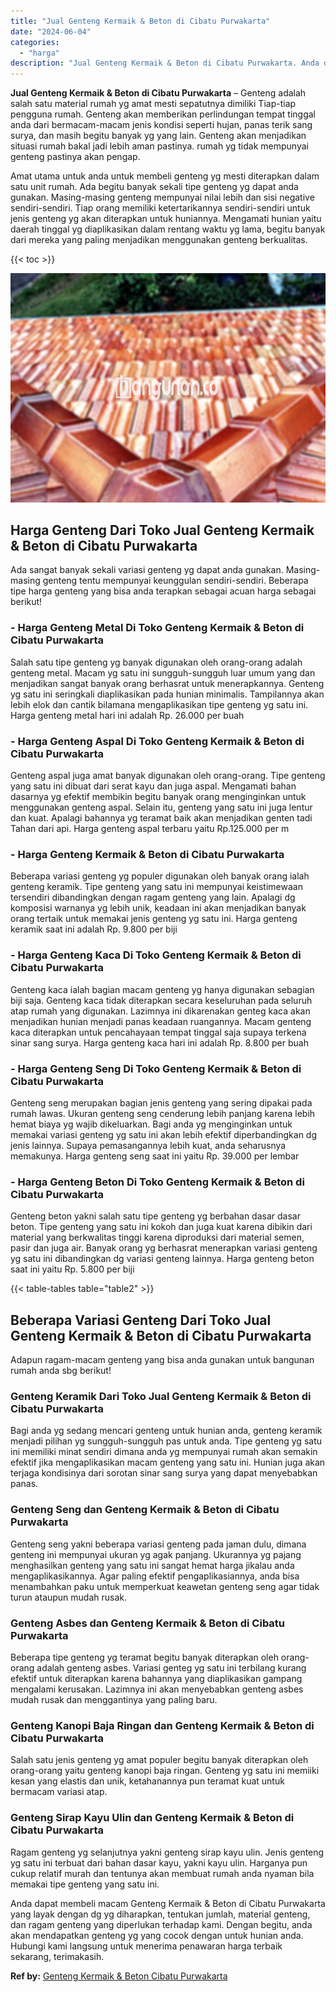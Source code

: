 ```yaml
---
title: "Jual Genteng Kermaik & Beton di Cibatu Purwakarta"
date: "2024-06-04"
categories: 
  - "harga"
description: "Jual Genteng Kermaik & Beton di Cibatu Purwakarta. Anda dapat membeli macam Genteng Kermaik & Beton di Cibatu Purwakarta yang layak dengan dg yg diharapkan,..."
---
```


**Jual Genteng Kermaik & Beton di Cibatu Purwakarta** – Genteng adalah salah satu material rumah yg amat mesti sepatutnya dimiliki Tiap-tiap pengguna rumah. Genteng akan memberikan perlindungan tempat tinggal anda dari bermacam-macam jenis kondisi seperti hujan, panas terik sang surya, dan masih begitu banyak yg yang lain. Genteng akan menjadikan situasi rumah bakal jadi lebih aman pastinya. rumah yg tidak mempunyai genteng pastinya akan pengap.

Amat utama untuk anda untuk membeli genteng yg mesti diterapkan dalam satu unit rumah. Ada begitu banyak sekali tipe genteng yg dapat anda gunakan. Masing-masing genteng mempunyai nilai lebih dan sisi negative sendiri-sendiri. Tiap orang memiliki ketertarikannya sendiri-sendiri untuk jenis genteng yg akan diterapkan untuk huniannya. Mengamati hunian yaitu daerah tinggal yg diaplikasikan dalam rentang waktu yg lama, begitu banyak dari mereka yang paling menjadikan menggunakan genteng berkualitas.

{{< toc >}}

![Jual Genteng Kermaik & Beton di Cibatu Purwakarta](/images/genteng-minimalis-murah29.png)

## Harga Genteng Dari Toko Jual Genteng Kermaik & Beton di Cibatu Purwakarta

Ada sangat banyak sekali variasi genteng yg dapat anda gunakan. Masing-masing genteng tentu mempunyai keunggulan sendiri-sendiri. Beberapa tipe harga genteng yang bisa anda terapkan sebagai acuan harga sebagai berikut!

### \- Harga Genteng Metal Di Toko Genteng Kermaik & Beton di Cibatu Purwakarta

Salah satu tipe genteng yg banyak digunakan oleh orang-orang adalah genteng metal. Macam yg satu ini sungguh-sungguh luar umum yang dan menjadikan sangat banyak orang berhasrat untuk menerapkannya. Genteng yg satu ini seringkali diaplikasikan pada hunian minimalis. Tampilannya akan lebih elok dan cantik bilamana mengaplikasikan tipe genteng yg satu ini. Harga genteng metal hari ini adalah Rp. 26.000 per buah

### \- Harga Genteng Aspal Di Toko Genteng Kermaik & Beton di Cibatu Purwakarta

Genteng aspal juga amat banyak digunakan oleh orang-orang. Tipe genteng yang satu ini dibuat dari serat kayu dan juga aspal. Mengamati bahan dasarnya yg efektif membikin begitu banyak orang menginginkan untuk menggunakan genteng aspal. Selain itu, genteng yang satu ini juga lentur dan kuat. Apalagi bahannya yg teramat baik akan menjadikan genten tadi Tahan dari api. Harga genteng aspal terbaru yaitu Rp.125.000 per m

### \- Harga Genteng Kermaik & Beton di Cibatu Purwakarta

Beberapa variasi genteng yg populer digunakan oleh banyak orang ialah genteng keramik. Tipe genteng yang satu ini mempunyai keistimewaan tersendiri dibandingkan dengan ragam genteng yang lain. Apalagi dg komposisi warnanya yg lebih unik, keadaan ini akan menjadikan banyak orang tertaik untuk memakai jenis genteng yg satu ini. Harga genteng keramik saat ini adalah Rp. 9.800 per biji

### \- Harga Genteng Kaca Di Toko Genteng Kermaik & Beton di Cibatu Purwakarta

Genteng kaca ialah bagian macam genteng yg hanya digunakan sebagian biji saja. Genteng kaca tidak diterapkan secara keseluruhan pada seluruh atap rumah yang digunakan. Lazimnya ini dikarenakan genteg kaca akan menjadikan hunian menjadi panas keadaan ruangannya. Macam genteng kaca diterapkan untuk pencahayaan tempat tinggal saja supaya terkena sinar sang surya. Harga genteng kaca hari ini adalah Rp. 8.800 per buah

### \- Harga Genteng Seng Di Toko Genteng Kermaik & Beton di Cibatu Purwakarta

Genteng seng merupakan bagian jenis genteng yang sering dipakai pada rumah lawas. Ukuran genteng seng cenderung lebih panjang karena lebih hemat biaya yg wajib dikeluarkan. Bagi anda yg menginginkan untuk memakai variasi genteng yg satu ini akan lebih efektif diperbandingkan dg jenis lainnya. Supaya pemasangannya lebih kuat, anda seharusnya memakunya. Harga genteng seng saat ini yaitu Rp. 39.000 per lembar

### \- Harga Genteng Beton Di Toko Genteng Kermaik & Beton di Cibatu Purwakarta

Genteng beton yakni salah satu tipe genteng yg berbahan dasar dasar beton. Tipe genteng yang satu ini kokoh dan juga kuat karena dibikin dari material yang berkwalitas tinggi karena diproduksi dari material semen, pasir dan juga air. Banyak orang yg berhasrat menerapkan variasi genteng yg satu ini dibandingkan dg variasi genteng lainnya. Harga genteng beton saat ini yaitu Rp. 5.800 per biji

{{< table-tables table="table2" >}}

## Beberapa Variasi Genteng Dari Toko Jual Genteng Kermaik & Beton di Cibatu Purwakarta

Adapun ragam-macam genteng yang bisa anda gunakan untuk bangunan rumah anda sbg berikut!

### Genteng Keramik Dari Toko Jual Genteng Kermaik & Beton di Cibatu Purwakarta

Bagi anda yg sedang mencari genteng untuk hunian anda, genteng keramik menjadi pilihan yg sungguh-sungguh pas untuk anda. Tipe genteng yg satu ini memiliki minat sendiri dimana anda yg mempunyai rumah akan semakin efektif jika mengaplikasikan macam genteng yang satu ini. Hunian juga akan terjaga kondisinya dari sorotan sinar sang surya yang dapat menyebabkan panas.

### Genteng Seng dan Genteng Kermaik & Beton di Cibatu Purwakarta

Genteng seng yakni beberapa variasi genteng pada jaman dulu, dimana genteng ini mempunyai ukuran yg agak panjang. Ukurannya yg pajang menghasilkan genteng yang satu ini sangat hemat harga jikalau anda mengaplikasikannya. Agar paling efektif pengaplikasiannya, anda bisa menambahkan paku untuk memperkuat keawetan genteng seng agar tidak turun ataupun mudah rusak.

### Genteng Asbes dan Genteng Kermaik & Beton di Cibatu Purwakarta

Beberapa tipe genteng yg teramat begitu banyak diterapkan oleh orang-orang adalah genteng asbes. Variasi genteg yg satu ini terbilang kurang efektif untuk diterapkan karena bahannya yang diaplikasikan gampang mengalami kerusakan. Lazimnya ini akan menyebabkan genteng asbes mudah rusak dan menggantinya yang paling baru.

### Genteng Kanopi Baja Ringan dan Genteng Kermaik & Beton di Cibatu Purwakarta

Salah satu jenis genteng yg amat populer begitu banyak diterapkan oleh orang-orang yaitu genteng kanopi baja ringan. Genteng yg satu ini memiiki kesan yang elastis dan unik, ketahanannya pun teramat kuat untuk bermacam variasi atap.

### Genteng Sirap Kayu Ulin dan Genteng Kermaik & Beton di Cibatu Purwakarta

Ragam genteng yg selanjutnya yakni genteng sirap kayu ulin. Jenis genteng yg satu ini terbuat dari bahan dasar kayu, yakni kayu ulin. Harganya pun cukup relatif murah dan tentunya akan membuat rumah anda nyaman bila memakai tipe genteng yang satu ini.

Anda dapat membeli macam Genteng Kermaik & Beton di Cibatu Purwakarta yang layak dengan dg yg diharapkan, tentukan jumlah, material genteng, dan ragam genteng yang diperlukan terhadap kami. Dengan begitu, anda akan mendapatkan genteng yg yang cocok dengan untuk hunian anda. Hubungi kami langsung untuk menerima penawaran harga terbaik sekarang, terimakasih.

**Ref by:**  [Genteng Kermaik & Beton  Cibatu Purwakarta](https://id.wikipedia.org/wiki/Genteng)
